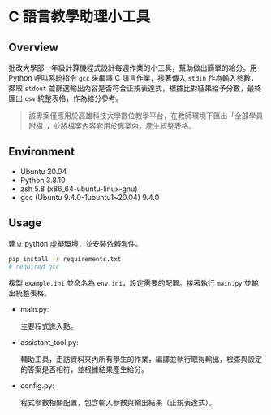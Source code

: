 # C 語言教學助理小工具

## Overview

批改大學部一年級計算機程式設計每週作業的小工具，幫助做出簡單的給分。用 Python 呼叫系統指令 `gcc` 來編譯 C 語言作業，接著傳入 `stdin` 作為輸入參數，擷取 `stdout` 並篩選輸出內容是否符合正規表達式，根據比對結果給予分數，最終匯出 `csv` 統整表格，作為給分參考。

> 該專案僅應用於高雄科技大學數位教學平台，在教師環境下匯出「全部學員附檔」，並將檔案內容套用於專案內，產生統整表格。

## Environment

- Ubuntu 20.04
- Python 3.8.10
- zsh 5.8 (x86_64-ubuntu-linux-gnu)
- gcc (Ubuntu 9.4.0-1ubuntu1~20.04) 9.4.0

## Usage

建立 python 虛擬環境，並安裝依賴套件。

```bash
pip install -r requirements.txt
# required gcc
```

複製 `example.ini` 並命名為 `env.ini`，設定需要的配置。接著執行 `main.py` 並輸出統整表格。

- main.py:

    主要程式進入點。

- assistant_tool.py:

    輔助工具，走訪資料夾內所有學生的作業，編譯並執行取得輸出，檢查與設定的答案是否相符，並根據結果產生給分。

- config.py:

    程式參數相關配置，包含輸入參數與輸出結果（正規表達式）。
